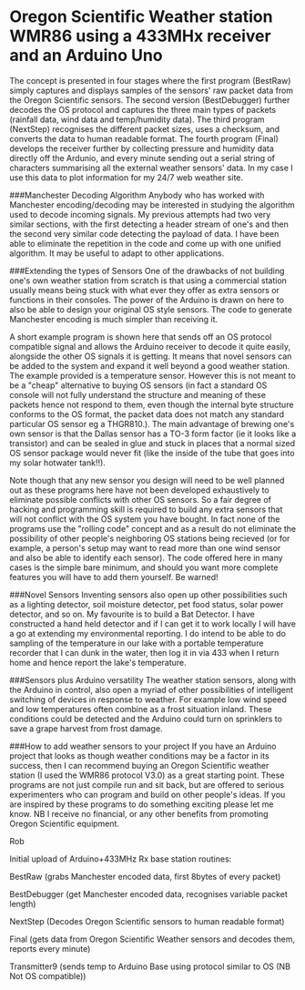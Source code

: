 Oregon Scientific Weather station WMR86 using a 433MHx receiver and an Arduino Uno
==================================================================================

The concept is presented in four stages where the first program (BestRaw) simply captures and displays samples of the sensors' raw packet data from the Oregon Scientific sensors.  The second version (BestDebugger) further decodes the OS protocol and captures the three main types of packets (rainfall data, wind data and temp/humidity data).  The third program (NextStep) recognises the different packet sizes, uses a checksum, and converts the data to human readable format.  The fourth program (Final) develops the receiver further by collecting pressure and humidity data directly off the Ardunio, and every minute sending out a serial string of characters summarising all the external weather sensors' data.  In my case I use this data to plot information for my 24/7 web weather site.

###Manchester Decoding Algorithm
Anybody who has worked with Manchester encoding/decoding may be interested in studying the algorithm used to decode incoming signals.  My previous attempts had two very similar sections, with the first detecting a header stream of one's and then the second very similar code detecting the payload of data.  I have been able to eliminate the repetition in the code and come up with one unified algorithm.  It may be useful to adapt to other applications.

###Extending the types of Sensors
One of the drawbacks of not building one's own weather station from scratch is that using a commercial station usually means being stuck with what ever they offer as extra sensors or functions in their consoles.  The power of the Arduino is drawn on here to also be able to design your original OS style sensors.  The code to generate Manchester encoding is much simpler than receiving it.

A short example program is shown here that sends off an OS protocol compatible signal and allows the Arduino receiver to decode it quite easily, alongside the other OS signals it is getting.  It means that novel sensors can be added to the system and expand it well beyond a good weather station. The example provided is a temperature sensor.  However this is not meant to be a "cheap" alternative to buying OS sensors (in fact a standard OS console will not fully understand the structure and meaning of these packets hence not respond to them, even though the internal byte structure conforms to the OS format, the packet data does not match any standard particular OS sensor eg a THGR810.). The main advantage of brewing one's own sensor is that the Dallas sensor has a TO-3 form factor (ie it looks like a transistor) and can be sealed in glue and stuck in places that a normal sized OS sensor package would never fit (like the inside of the tube that goes into my solar hotwater tank!!).

Note though that any new sensor you design will need to be well planned out as these programs here have not been developed exhaustively to eliminate possible conflicts with other OS sensors.  So a fair degree of hacking and programming skill is required to build any extra sensors that will not conflict with the OS system you have bought. In fact none of the programs use the "rolling code" concept and as a result do not eliminate the possibility of other people's neighboring OS stations being recieved (or for example, a person's setup may want to read more than one wind sensor and also be able to identify each sensor). The code offered here in many cases is the simple bare minimum, and should you want more complete features you will have to add them yourself. Be warned!

###Novel Sensors
Inventing sensors also open up other possibilities such as a lighting detector, soil moisture detector, pet food status, solar power detector, and so on.  My favourite is to build a Bat Detector.  I have constructed a hand held detector and if I can get it to work locally I will have a go at extending my environmental reporting.  I do intend to be able to do sampling of the temperature in our lake with a portable temperature recorder that I can dunk in the water, then log it in via 433 when I return home and hence report the lake's temperature.

###Sensors plus Arduino versatility
The weather station sensors, along with the Arduino in control, also open a myriad of other possibilities of intelligent switching of devices in response to weather.  For example low wind speed and low temperatures often combine as a frost situation inland.  These conditions could be detected and the Arduino could turn on sprinklers to save a grape harvest from frost damage.

###How to add weather sensors to your project
If you have an Arduino project that looks as though weather conditions may be a factor in its success, then I can recommend buying an Oregon Scientific weather station (I used the WMR86 protocol V3.0) as a great starting point.  These programs are not just compile run and sit back, but are offered to serious experimenters who can program and build on other people's ideas.  If you are inspired by these programs to do something exciting please let me know.
NB I receive no financial, or any other benefits from promoting Oregon Scientific equipment.

Rob

Initial upload of Arduino+433MHz Rx base station routines:

BestRaw (grabs Manchester encoded data, first 8bytes of every packet)

BestDebugger (get Manchester encoded data, recognises variable packet length)

NextStep (Decodes Oregon Scientific sensors to human readable format)

Final (gets data from Oregon Scientific Weather sensors and decodes them, reports every minute)

Transmitter9 (sends temp to Arduino Base using protocol similar to OS (NB Not OS compatible))



